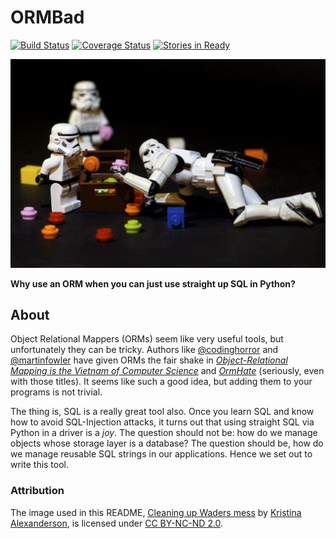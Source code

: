 # ORMBad

[![Build Status][travis_img]][travis_url]
[![Coverage Status][coverage_img]][coverage_url]
[![Stories in Ready][waffle_img]][waffle_url]

[![Cleaning up Waders mess][lego_troopers.jpg]][lego_troopers_flickr]

**Why use an ORM when you can just use straight up SQL in Python?**

## About

Object Relational Mappers (ORMs) seem like very useful tools, but unfortunately they can be tricky. Authors like [@codinghorror](https://twitter.com/codinghorror) and [@martinfowler](https://twitter.com/martinfowler) have given ORMs the fair shake in [_Object-Relational Mapping is the Vietnam of Computer Science_](http://blog.codinghorror.com/object-relational-mapping-is-the-vietnam-of-computer-science/) and [_OrmHate_](http://martinfowler.com/bliki/OrmHate.html) (seriously, even with those titles). It seems like such a good idea, but adding them to your programs is not trivial.

The thing is, SQL is a really great tool also. Once you learn SQL and know how to avoid SQL-Injection attacks, it turns out that using straight SQL via Python in a driver is a _joy_. The question should not be: how do we manage objects whose storage layer is a database? The question should be, how do we manage reusable SQL strings in our applications. Hence we set out to write this tool.

### Attribution

The image used in this README, [Cleaning up Waders mess][lego_troopers_flickr] by [Kristina Alexanderson](https://www.flickr.com/photos/kalexanderson/), is licensed under [CC BY-NC-ND 2.0](https://creativecommons.org/licenses/by-nc-nd/2.0/).


<!-- References -->

[lego_troopers.jpg]: docs/images/lego_troopers.jpg
[lego_troopers_flickr]: https://flic.kr/p/awJdiL
[travis_img]: https://travis-ci.org/tipsybear/ormbad.svg
[travis_url]: https://travis-ci.org/tipsybear/ormbad
[coverage_img]: https://coveralls.io/repos/tipsybear/ormbad/badge.svg?branch=master&service=github
[coverage_url]: https://coveralls.io/github/tipsybear/ormbad?branch=master
[waffle_img]: https://badge.waffle.io/tipsybear/ormbad.png?label=ready&title=Ready
[waffle_url]: https://waffle.io/tipsybear/ormbad

